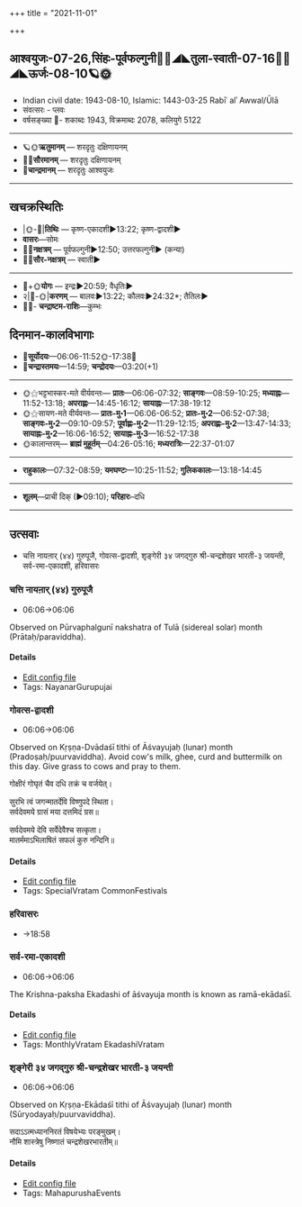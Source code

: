 +++
title = "2021-11-01"

+++
## आश्वयुजः-07-26,सिंहः-पूर्वफल्गुनी🌛🌌◢◣तुला-स्वाती-07-16🌌🌞◢◣ऊर्जः-08-10🪐🌞
- Indian civil date: 1943-08-10, Islamic: 1443-03-25 Rabīʿ alʾ Awwal/Ūlā
- संवत्सरः - प्लवः
- वर्षसङ्ख्या 🌛- शकाब्दः 1943, विक्रमाब्दः 2078, कलियुगे 5122
___________________
- 🪐🌞**ऋतुमानम्** — शरदृतुः दक्षिणायनम्
- 🌌🌞**सौरमानम्** — शरदृतुः दक्षिणायनम्
- 🌛**चान्द्रमानम्** — शरदृतुः आश्वयुजः
___________________


## खचक्रस्थितिः
- |🌞-🌛|**तिथिः** — कृष्ण-एकादशी►13:22; कृष्ण-द्वादशी►  
- **वासरः**—सोमः  
- 🌌🌛**नक्षत्रम्** — पूर्वफल्गुनी►12:50; उत्तरफल्गुनी► (कन्या)  
- 🌌🌞**सौर-नक्षत्रम्** — स्वाती►  
___________________
- 🌛+🌞**योगः** — इन्द्रः►20:59; वैधृतिः►  
- २|🌛-🌞|**करणम्** — बालवः►13:22; कौलवः►24:32*; तैतिलः►  
- 🌌🌛- **चन्द्राष्टम-राशिः**—कुम्भः  


## दिनमान-कालविभागाः
- 🌅**सूर्योदयः**—06:06-11:52🌞️-17:38🌇  
- 🌛**चन्द्रास्तमयः**—14:59; **चन्द्रोदयः**—03:20(+1)  
___________________
- 🌞⚝भट्टभास्कर-मते वीर्यवन्तः— **प्रातः**—06:06-07:32; **साङ्गवः**—08:59-10:25; **मध्याह्नः**—11:52-13:18; **अपराह्णः**—14:45-16:12; **सायाह्नः**—17:38-19:12  
- 🌞⚝सायण-मते वीर्यवन्तः— **प्रातः-मु॰1**—06:06-06:52; **प्रातः-मु॰2**—06:52-07:38; **साङ्गवः-मु॰2**—09:10-09:57; **पूर्वाह्णः-मु॰2**—11:29-12:15; **अपराह्णः-मु॰2**—13:47-14:33; **सायाह्नः-मु॰2**—16:06-16:52; **सायाह्नः-मु॰3**—16:52-17:38  
- 🌞कालान्तरम्— **ब्राह्मं मुहूर्तम्**—04:26-05:16; **मध्यरात्रिः**—22:37-01:07  
___________________
- **राहुकालः**—07:32-08:59; **यमघण्टः**—10:25-11:52; **गुलिककालः**—13:18-14:45  
___________________
- **शूलम्**—प्राची दिक् (►09:10); **परिहारः**–दधि  
___________________

## उत्सवाः
- चत्ति नायऩार् (४४) गुरुपूजै, गोवत्स-द्वादशी, शृङ्गेरी ३४ जगद्गुरु श्री-चन्द्रशेखर भारती-३ जयन्ती, सर्व-रमा-एकादशी, हरिवासरः
### चत्ति नायऩार् (४४) गुरुपूजै
- 06:06→06:06

Observed on Pūrvaphalgunī nakshatra of Tulā (sidereal solar) month (Prātaḥ/paraviddha). 

#### Details
- [Edit config file](https://github.com/jyotisham/adyatithi/tree/master/mahApuruSha/nAyanAr/sidereal_solar_month/nakshatra/07/11/catti%20nAyan2Ar%20%2844%29%20gurupUjai.toml)
- Tags: NayanarGurupujai


### गोवत्स-द्वादशी
- 06:06→06:06

Observed on Kṛṣṇa-Dvādaśī tithi of Āśvayujaḥ (lunar) month (Pradoṣaḥ/puurvaviddha). Avoid cow's milk, ghee, curd and buttermilk on this day. Give grass to cows and pray to them.

गोक्षीरं गोघृतं चैव दधि तक्रं च वर्जयेत्।  
  
सुरभि त्वं जगन्मातर्देवि विष्णुपदे स्थिता।  
सर्वदेवमये ग्रासं मया दत्तमिदं ग्रस॥  
  
सर्वदेवमये देवि सर्वेदेवैश्च सत्कृता।  
मातर्ममाऽभिलाषितं सफलं कुरु नन्दिनि॥  




#### Details
- [Edit config file](https://github.com/jyotisham/adyatithi/tree/master/devatA/misc-fauna/lunar_month/tithi/07/27/gOvatsa-dvAdazI.toml)
- Tags: SpecialVratam CommonFestivals


### हरिवासरः
- →18:58
### सर्व-रमा-एकादशी
- 06:06→06:06

The Krishna-paksha Ekadashi of āśvayuja month is known as ramā-ekādaśī.

#### Details
- [Edit config file](https://github.com/jyotisham/adyatithi/tree/master/time_focus/monthly/ekAdashI/description_only/ramA-EkAdazI.toml)
- Tags: MonthlyVratam EkadashiVratam


### शृङ्गेरी ३४ जगद्गुरु श्री-चन्द्रशेखर भारती-३ जयन्ती
- 06:06→06:06

Observed on Kṛṣṇa-Ekādaśī tithi of Āśvayujaḥ (lunar) month (Sūryodayaḥ/puurvaviddha). 

सदाऽऽत्मध्याननिरतं विषयेभ्यः परङ्मुखम्।  
नौमि शास्त्रेषु निष्णातं चन्द्रशेखरभारतीम्॥



#### Details
- [Edit config file](https://github.com/jyotisham/adyatithi/tree/master/mahApuruSha/zRGgErI-maTha/lunar_month/tithi/07/26/zRGgErI%2034%20jagadguru%20zrI~candrazEkhara%20bhAratI~3%20jayantI.toml)
- Tags: MahapurushaEvents



